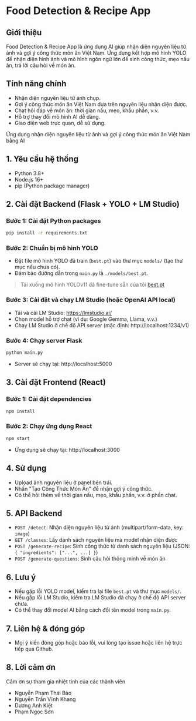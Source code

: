 # Food Detection & Recipe App

## Giới thiệu
Food Detection & Recipe App là ứng dụng AI giúp nhận diện nguyên liệu từ ảnh và gợi ý công thức món ăn Việt Nam. Ứng dụng kết hợp mô hình YOLO để nhận diện hình ảnh và mô hình ngôn ngữ lớn để sinh công thức, mẹo nấu ăn, trả lời câu hỏi về món ăn.

## Tính năng chính
- Nhận diện nguyên liệu từ ảnh chụp.
- Gợi ý công thức món ăn Việt Nam dựa trên nguyên liệu nhận diện được.
- Chat hỏi đáp về món ăn: thời gian nấu, mẹo, khẩu phần, v.v.
- Hỗ trợ thay đổi mô hình AI dễ dàng.
- Giao diện web trực quan, dễ sử dụng.

Ứng dụng nhận diện nguyên liệu từ ảnh và gợi ý công thức món ăn Việt Nam bằng AI

## 1. Yêu cầu hệ thống
- Python 3.8+
- Node.js 16+
- pip (Python package manager)

## 2. Cài đặt Backend (Flask + YOLO + LM Studio)

### Bước 1: Cài đặt Python packages

```bash
pip install -r requirements.txt
```

### Bước 2: Chuẩn bị mô hình YOLO
- Đặt file mô hình YOLO đã train (`best.pt`) vào thư mục `models/` (tạo thư mục nếu chưa có).
- Đảm bảo đường dẫn trong `main.py` là `./models/best.pt`.

> Tải xuống mô hình YOLOv11 đã fine-tune sẵn của tôi [best.pt](https://drive.google.com/uc?export=download&id=18FB3cotnpbXoBS-WSHhLJ4r1YmL_j5Kc
)

### Bước 3: Cài đặt và chạy LM Studio (hoặc OpenAI API local)
- Tải và cài LM Studio: https://lmstudio.ai/
- Chọn model hỗ trợ chat (ví dụ: Google Gemma, Llama, v.v.)
- Chạy LM Studio ở chế độ API server (mặc định: http://localhost:1234/v1)

### Bước 4: Chạy server Flask

```bash
python main.py
```
- Server sẽ chạy tại: http://localhost:5000

## 3. Cài đặt Frontend (React)

### Bước 1: Cài đặt dependencies

```bash
npm install
```

### Bước 2: Chạy ứng dụng React

```bash
npm start
```
- Ứng dụng sẽ chạy tại: http://localhost:3000

## 4. Sử dụng
- Upload ảnh nguyên liệu ở panel bên trái.
- Nhấn "Tạo Công Thức Món Ăn" để nhận gợi ý công thức.
- Có thể hỏi thêm về thời gian nấu, mẹo, khẩu phần, v.v. ở phần chat.

## 5. API Backend
- `POST /detect`: Nhận diện nguyên liệu từ ảnh (multipart/form-data, key: `image`)
- `GET /classes`: Lấy danh sách nguyên liệu mà model nhận diện được
- `POST /generate-recipe`: Sinh công thức từ danh sách nguyên liệu (JSON: `{ "ingredients": ["...", ...] }`)
- `POST /generate-questions`: Sinh câu hỏi thông minh về món ăn

## 6. Lưu ý
- Nếu gặp lỗi YOLO model, kiểm tra lại file `best.pt` và thư mục `models/`.
- Nếu gặp lỗi LM Studio, kiểm tra LM Studio đã chạy ở chế độ API server chưa.
- Có thể thay đổi model AI bằng cách đổi tên model trong `main.py`.

## 7. Liên hệ & đóng góp
- Mọi ý kiến đóng góp hoặc báo lỗi, vui lòng tạo issue hoặc liên hệ trực tiếp qua Github.

## 8. Lời cảm ơn
Cảm ơn sự tham gia nhiệt tình của các thành viên
- Nguyễn Phạm Thái Bảo
- Nguyễn Trần Vĩnh Khang
- Dương Anh Kiệt
- Phạm Ngọc Sơn
